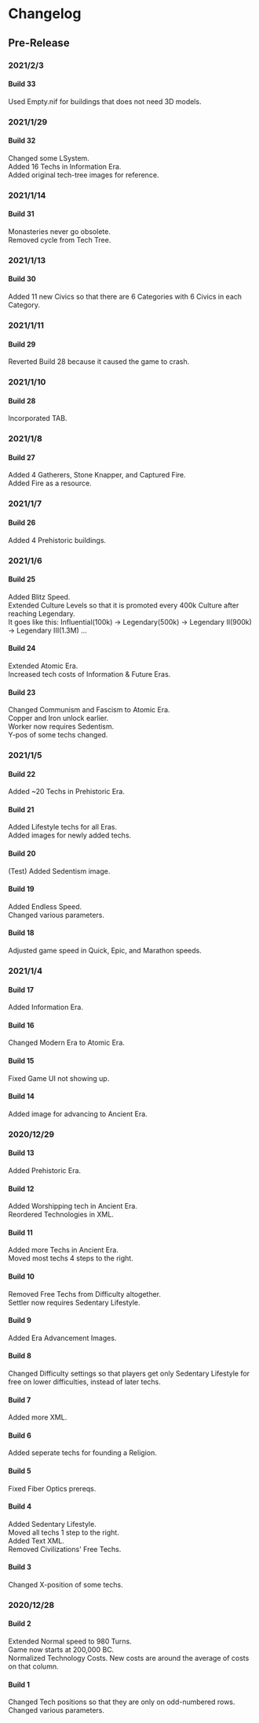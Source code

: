 # Changelog
## Pre-Release
### 2021/2/3
#### Build 33
Used Empty.nif for buildings that does not need 3D models.
### 2021/1/29
#### Build 32
Changed some LSystem.\
Added 16 Techs in Information Era.\
Added original tech-tree images for reference.
### 2021/1/14
#### Build 31
Monasteries never go obsolete.\
Removed cycle from Tech Tree.
### 2021/1/13
#### Build 30
Added 11 new Civics so that there are 6 Categories with 6 Civics in each Category.
### 2021/1/11
#### Build 29
Reverted Build 28 because it caused the game to crash.
### 2021/1/10
#### Build 28
Incorporated TAB.
### 2021/1/8
#### Build 27
Added 4 Gatherers, Stone Knapper, and Captured Fire.\
Added Fire as a resource.
### 2021/1/7
#### Build 26
Added 4 Prehistoric buildings.
### 2021/1/6
#### Build 25
Added Blitz Speed.\
Extended Culture Levels so that it is promoted every 400k Culture after reaching Legendary.\
It goes like this: Influential(100k) -> Legendary(500k) -> Legendary II(900k) -> Legendary III(1.3M) ...
#### Build 24
Extended Atomic Era.\
Increased tech costs of Information & Future Eras.
#### Build 23
Changed Communism and Fascism to Atomic Era.\
Copper and Iron unlock earlier.\
Worker now requires Sedentism.\
Y-pos of some techs changed.
### 2021/1/5
#### Build 22
Added ~20 Techs in Prehistoric Era.
#### Build 21
Added Lifestyle techs for all Eras.\
Added images for newly added techs.
#### Build 20
(Test) Added Sedentism image.
#### Build 19
Added Endless Speed.\
Changed various parameters.
#### Build 18
Adjusted game speed in Quick, Epic, and Marathon speeds.
### 2021/1/4
#### Build 17
Added Information Era.
#### Build 16
Changed Modern Era to Atomic Era.
#### Build 15
Fixed Game UI not showing up.
#### Build 14
Added image for advancing to Ancient Era.
### 2020/12/29
#### Build 13
Added Prehistoric Era.
#### Build 12
Added Worshipping tech in Ancient Era.\
Reordered Technologies in XML.
#### Build 11
Added more Techs in Ancient Era.\
Moved most techs 4 steps to the right.
#### Build 10
Removed Free Techs from Difficulty altogether.\
Settler now requires Sedentary Lifestyle.
#### Build 9
Added Era Advancement Images.
#### Build 8
Changed Difficulty settings so that players get only Sedentary Lifestyle for free on lower difficulties, instead of later techs.
#### Build 7
Added more XML.
#### Build 6
Added seperate techs for founding a Religion.
#### Build 5
Fixed Fiber Optics prereqs.
#### Build 4
Added Sedentary Lifestyle.\
Moved all techs 1 step to the right.\
Added Text XML.\
Removed Civilizations' Free Techs.
#### Build 3
Changed X-position of some techs.
### 2020/12/28
#### Build 2
Extended Normal speed to 980 Turns.\
Game now starts at 200,000 BC.\
Normalized Technology Costs. New costs are around the average of costs on that column.
#### Build 1
Changed Tech positions so that they are only on odd-numbered rows.\
Changed various parameters.
